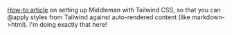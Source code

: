 [How-to article](https://dev.to/lxxxvi/middleman-tailwindcss-webpack-ap3) on setting up Middleman with Tailwind CSS, so that you can @apply styles from Tailwind against auto-rendered content (like markdown->html). I'm doing exactly that here!
